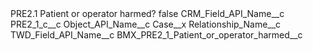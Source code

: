 <?xml version="1.0" encoding="UTF-8"?>
<CustomMetadata xmlns="http://soap.sforce.com/2006/04/metadata" xmlns:xsi="http://www.w3.org/2001/XMLSchema-instance" xmlns:xsd="http://www.w3.org/2001/XMLSchema">
    <label>PRE2.1 Patient or operator harmed?</label>
    <protected>false</protected>
    <values>
        <field>CRM_Field_API_Name__c</field>
        <value xsi:type="xsd:string">PRE2_1_c__c</value>
    </values>
    <values>
        <field>Object_API_Name__c</field>
        <value xsi:type="xsd:string">Case__x</value>
    </values>
    <values>
        <field>Relationship_Name__c</field>
        <value xsi:nil="true"/>
    </values>
    <values>
        <field>TWD_Field_API_Name__c</field>
        <value xsi:type="xsd:string">BMX_PRE2_1_Patient_or_operator_harmed__c</value>
    </values>
</CustomMetadata>
